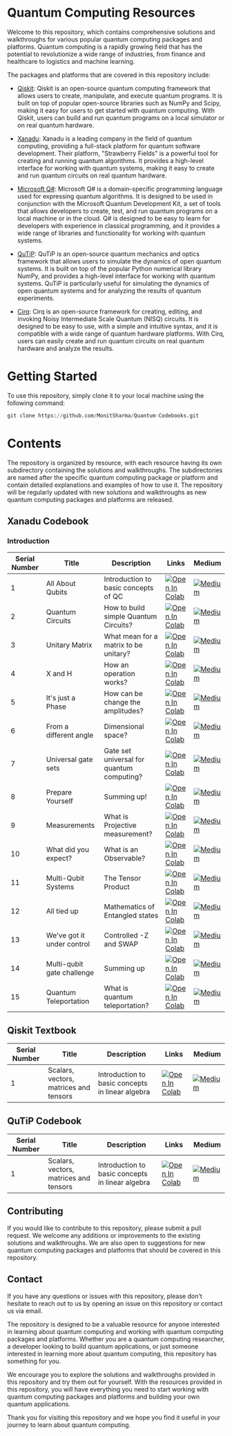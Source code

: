 # Quantum Computing Resources

Welcome to this repository, which contains comprehensive solutions and walkthroughs for various popular quantum computing packages and platforms. Quantum computing is a rapidly growing field that has the potential to revolutionize a wide range of industries, from finance and healthcare to logistics and machine learning. 

The packages and platforms that are covered in this repository include:

- [Qiskit](https://qiskit.org/): Qiskit is an open-source quantum computing framework that allows users to create, manipulate, and execute quantum programs. It is built on top of popular open-source libraries such as NumPy and Scipy, making it easy for users to get started with quantum computing. With Qiskit, users can build and run quantum programs on a local simulator or on real quantum hardware.

- [Xanadu](https://xanadu.ai/): Xanadu is a leading company in the field of quantum computing, providing a full-stack platform for quantum software development. Their platform, "Strawberry Fields" is a powerful tool for creating and running quantum algorithms. It provides a high-level interface for working with quantum systems, making it easy to create and run quantum circuits on real quantum hardware.

- [Microsoft Q#](https://docs.microsoft.com/en-us/quantum/language/): Microsoft Q# is a domain-specific programming language used for expressing quantum algorithms. It is designed to be used in conjunction with the Microsoft Quantum Development Kit, a set of tools that allows developers to create, test, and run quantum programs on a local machine or in the cloud. Q# is designed to be easy to learn for developers with experience in classical programming, and it provides a wide range of libraries and functionality for working with quantum systems.



- [QuTiP](http://qutip.org/): QuTiP is an open-source quantum mechanics and optics framework that allows users to simulate the dynamics of open quantum systems. It is built on top of the popular Python numerical library NumPy, and provides a high-level interface for working with quantum systems. QuTiP is particularly useful for simulating the dynamics of open quantum systems and for analyzing the results of quantum experiments.

- [Cirq](https://github.com/quantumlib/Cirq): Cirq is an open-source framework for creating, editing, and invoking Noisy Intermediate Scale Quantum (NISQ) circuits. It is designed to be easy to use, with a simple and intuitive syntax, and it is compatible with a wide range of quantum hardware platforms. With Cirq, users can easily create and run quantum circuits on real quantum hardware and analyze the results.

# Getting Started

To use this repository, simply clone it to your local machine using the following command:

```python
git clone https://github.com/MonitSharma/Quantum-Codebooks.git
```
      
      

# Contents

The repository is organized by resource, with each resource having its own subdirectory containing the solutions and walkthroughs. The subdirectories are named after the specific quantum computing package or platform and contain detailed explanations and examples of how to use it. The repository will be regularly updated with new solutions and walkthroughs as new quantum computing packages and platforms are released.


## Xanadu Codebook

### Introduction
   
| Serial Number | Title                                     | Description                                         | Links     | Medium                                                                                |
| ------------- | ----------------------------------------- | --------------------------------------------------- | ----------------------------------------------------------------------------------------- |------------------------------------|
| 1             | All About Qubits    | Introduction to basic concepts of QC    | [![Open In Colab](https://colab.research.google.com/assets/colab-badge.svg)](https://github.com/MonitSharma/Xanadu-Codebook-Solutions/blob/main/Introduction/Quantum_CodeBook_I1.ipynb) |  [![Medium](https://img.shields.io/badge/Medium-12100E?style=for-the-badge&logo=medium&logoColor=white)](https://medium.com/@_monitsharma/computational-linear-algebra-scalars-vectors-matrices-and-tensors-50e392df9ccc) |
| 2             | Quantum Circuits    | How to build simple Quantum Circuits?   | [![Open In Colab](https://colab.research.google.com/assets/colab-badge.svg)](https://github.com/MonitSharma/Xanadu-Codebook-Solutions/blob/main/Introduction/Quantum_Codebook_I2.ipynb) |  [![Medium](https://img.shields.io/badge/Medium-12100E?style=for-the-badge&logo=medium&logoColor=white)](https://medium.com/@_monitsharma/computational-linear-algebra-scalars-vectors-matrices-and-tensors-50e392df9ccc) |
| 3             | Unitary Matrix   | What mean for a matrix to be unitary?   | [![Open In Colab](https://colab.research.google.com/assets/colab-badge.svg)](https://github.com/MonitSharma/Xanadu-Codebook-Solutions/blob/main/Introduction/Quantum_Codebook_I3.ipynb) |  [![Medium](https://img.shields.io/badge/Medium-12100E?style=for-the-badge&logo=medium&logoColor=white)](https://medium.com/@_monitsharma/computational-linear-algebra-scalars-vectors-matrices-and-tensors-50e392df9ccc) |
| 4             | X and H  | How an operation works?   | [![Open In Colab](https://colab.research.google.com/assets/colab-badge.svg)](https://github.com/MonitSharma/Xanadu-Codebook-Solutions/blob/main/Introduction/Quantum_Codebook_I4.ipynb) |  [![Medium](https://img.shields.io/badge/Medium-12100E?style=for-the-badge&logo=medium&logoColor=white)](https://medium.com/@_monitsharma/computational-linear-algebra-scalars-vectors-matrices-and-tensors-50e392df9ccc) |
| 5             | It's just a Phase  | How can be change the amplitudes?   | [![Open In Colab](https://colab.research.google.com/assets/colab-badge.svg)](https://github.com/MonitSharma/Xanadu-Codebook-Solutions/blob/main/Introduction/Quantum_Codebook_I5.ipynb) |  [![Medium](https://img.shields.io/badge/Medium-12100E?style=for-the-badge&logo=medium&logoColor=white)](https://medium.com/@_monitsharma/computational-linear-algebra-scalars-vectors-matrices-and-tensors-50e392df9ccc) |
| 6            | From a different angle  | Dimensional space?   | [![Open In Colab](https://colab.research.google.com/assets/colab-badge.svg)](https://github.com/MonitSharma/Xanadu-Codebook-Solutions/blob/main/Introduction/Quantum_Codebook_I6.ipynb) |  [![Medium](https://img.shields.io/badge/Medium-12100E?style=for-the-badge&logo=medium&logoColor=white)](https://medium.com/@_monitsharma/computational-linear-algebra-scalars-vectors-matrices-and-tensors-50e392df9ccc) |
| 7            | Universal gate sets  | Gate set universal for quantum computing?   | [![Open In Colab](https://colab.research.google.com/assets/colab-badge.svg)](https://github.com/MonitSharma/Xanadu-Codebook-Solutions/blob/main/Introduction/Quantum_Codebook_I7.ipynb) |  [![Medium](https://img.shields.io/badge/Medium-12100E?style=for-the-badge&logo=medium&logoColor=white)](https://medium.com/@_monitsharma/computational-linear-algebra-scalars-vectors-matrices-and-tensors-50e392df9ccc) |
| 8            | Prepare Yourself  | Summing up!   | [![Open In Colab](https://colab.research.google.com/assets/colab-badge.svg)](https://github.com/MonitSharma/Xanadu-Codebook-Solutions/blob/main/Introduction/Quantum_Codebook_I8.ipynb) |  [![Medium](https://img.shields.io/badge/Medium-12100E?style=for-the-badge&logo=medium&logoColor=white)](https://medium.com/@_monitsharma/computational-linear-algebra-scalars-vectors-matrices-and-tensors-50e392df9ccc) |
| 9            | Measurements  | What is Projective measurement?   | [![Open In Colab](https://colab.research.google.com/assets/colab-badge.svg)](https://github.com/MonitSharma/Xanadu-Codebook-Solutions/blob/main/Introduction/Quantum_Codebook_I9.ipynb) |  [![Medium](https://img.shields.io/badge/Medium-12100E?style=for-the-badge&logo=medium&logoColor=white)](https://medium.com/@_monitsharma/computational-linear-algebra-scalars-vectors-matrices-and-tensors-50e392df9ccc) |
| 10            | What did you expect? | What is an Observable?  | [![Open In Colab](https://colab.research.google.com/assets/colab-badge.svg)](https://github.com/MonitSharma/Xanadu-Codebook-Solutions/blob/main/Introduction/Quantum_Codebook_I10.ipynb) |  [![Medium](https://img.shields.io/badge/Medium-12100E?style=for-the-badge&logo=medium&logoColor=white)](https://medium.com/@_monitsharma/computational-linear-algebra-scalars-vectors-matrices-and-tensors-50e392df9ccc) |
| 11            | Multi-Qubit Systems | The Tensor Product  | [![Open In Colab](https://colab.research.google.com/assets/colab-badge.svg)](https://github.com/MonitSharma/Xanadu-Codebook-Solutions/blob/main/Introduction/Quantum_Codebook_I11.ipynb) |  [![Medium](https://img.shields.io/badge/Medium-12100E?style=for-the-badge&logo=medium&logoColor=white)](https://medium.com/@_monitsharma/computational-linear-algebra-scalars-vectors-matrices-and-tensors-50e392df9ccc) |
| 12            | All tied up | Mathematics of Entangled states  | [![Open In Colab](https://colab.research.google.com/assets/colab-badge.svg)](https://github.com/MonitSharma/Xanadu-Codebook-Solutions/blob/main/Introduction/Quantum_Codebook_I12.ipynb) |  [![Medium](https://img.shields.io/badge/Medium-12100E?style=for-the-badge&logo=medium&logoColor=white)](https://medium.com/@_monitsharma/computational-linear-algebra-scalars-vectors-matrices-and-tensors-50e392df9ccc) |
| 13            | We've got it under control | Controlled -Z and SWAP  | [![Open In Colab](https://colab.research.google.com/assets/colab-badge.svg)](https://github.com/MonitSharma/Xanadu-Codebook-Solutions/blob/main/Introduction/Quantum_Codebook_I13.ipynb) |  [![Medium](https://img.shields.io/badge/Medium-12100E?style=for-the-badge&logo=medium&logoColor=white)](https://medium.com/@_monitsharma/computational-linear-algebra-scalars-vectors-matrices-and-tensors-50e392df9ccc) |
| 14            | Multi-qubit gate challenge | Summing up | [![Open In Colab](https://colab.research.google.com/assets/colab-badge.svg)](https://github.com/MonitSharma/Xanadu-Codebook-Solutions/blob/main/Introduction/Quantum_Codebook_I14.ipynb) |  [![Medium](https://img.shields.io/badge/Medium-12100E?style=for-the-badge&logo=medium&logoColor=white)](https://medium.com/@_monitsharma/computational-linear-algebra-scalars-vectors-matrices-and-tensors-50e392df9ccc) |
| 15            | Quantum Teleportation | What is quantum teleportation? | [![Open In Colab](https://colab.research.google.com/assets/colab-badge.svg)](https://github.com/MonitSharma/Xanadu-Codebook-Solutions/blob/main/Introduction/Quantum_Codebook_I15.ipynb) |  [![Medium](https://img.shields.io/badge/Medium-12100E?style=for-the-badge&logo=medium&logoColor=white)](https://medium.com/@_monitsharma/computational-linear-algebra-scalars-vectors-matrices-and-tensors-50e392df9ccc) |






























## Qiskit Textbook

   
| Serial Number | Title                                     | Description                                         | Links     | Medium                                                                                |
| ------------- | ----------------------------------------- | --------------------------------------------------- | ----------------------------------------------------------------------------------------- |------------------------------------|
| 1             | Scalars, vectors, matrices and tensors    | Introduction to basic concepts in linear algebra    | [![Open In Colab](https://colab.research.google.com/assets/colab-badge.svg)](https://github.com/MonitSharma/Numerical-Linear-Algebra/blob/main/Basic%20Numerical%20Linear%20Algebra/1-Scalars%2C_Vectors%2C_Matrices_and_Tensors.ipynb) |  [![Medium](https://img.shields.io/badge/Medium-12100E?style=for-the-badge&logo=medium&logoColor=white)](https://medium.com/@_monitsharma/computational-linear-algebra-scalars-vectors-matrices-and-tensors-50e392df9ccc) |











## QuTiP Codebook

   
| Serial Number | Title                                     | Description                                         | Links     | Medium                                                                                |
| ------------- | ----------------------------------------- | --------------------------------------------------- | ----------------------------------------------------------------------------------------- |------------------------------------|
| 1             | Scalars, vectors, matrices and tensors    | Introduction to basic concepts in linear algebra    | [![Open In Colab](https://colab.research.google.com/assets/colab-badge.svg)](https://github.com/MonitSharma/Numerical-Linear-Algebra/blob/main/Basic%20Numerical%20Linear%20Algebra/1-Scalars%2C_Vectors%2C_Matrices_and_Tensors.ipynb) |  [![Medium](https://img.shields.io/badge/Medium-12100E?style=for-the-badge&logo=medium&logoColor=white)](https://medium.com/@_monitsharma/computational-linear-algebra-scalars-vectors-matrices-and-tensors-50e392df9ccc) |



















## Contributing

If you would like to contribute to this repository, please submit a pull request. We welcome any additions or improvements to the existing solutions and walkthroughs. We are also open to suggestions for new quantum computing packages and platforms that should be covered in this repository.

## Contact

If you have any questions or issues with this repository, please don't hesitate to reach out to us by opening an issue on this repository or contact us via email.

The repository is designed to be a valuable resource for anyone interested in learning about quantum computing and working with quantum computing packages and platforms. Whether you are a quantum computing researcher, a developer looking to build quantum applications, or just someone interested in learning more about quantum computing, this repository has something for you.

We encourage you to explore the solutions and walkthroughs provided in this repository and try them out for yourself. With the resources provided in this repository, you will have everything you need to start working with quantum computing packages and platforms and building your own quantum applications.

Thank you for visiting this repository and we hope you find it useful in your journey to learn about quantum computing.

